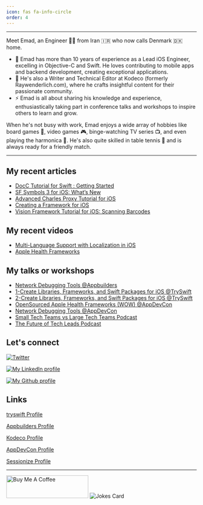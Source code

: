 ```yaml
---
icon: fas fa-info-circle
order: 4
---
```


---

Meet Emad, an Engineer 🧑‍💻 from Iran 🇮🇷 who now calls Denmark 🇩🇰 home.

- 🔭 Emad has more than 10 years of experience as a Lead iOS Engineer, excelling in Objective-C and Swift. He loves contributing to mobile apps and backend development, creating exceptional applications.
- 🌱 He's also a Writer and Technical Editor at Kodeco (formerly Raywenderlich.com), where he crafts insightful content for their passionate community.
- ⚡️ Emad is all about sharing his knowledge and experience, enthusiastically taking part in conference talks and workshops to inspire others to learn and grow.

When he's not busy with work, Emad enjoys a wide array of hobbies like board games 🎲, video games 🎮, binge-watching TV series 📺, and even playing the harmonica 🎼. He's also quite skilled in table tennis 🏓 and is always ready for a friendly match.


---

## My recent articles
<!-- BLOG-POST-LIST:START -->
- [DocC Tutorial for Swift : Getting Started](https://www.raywenderlich.com/34919511-docc-tutorial-for-swift-getting-started)
- [SF Symbols 3 for iOS: What’s New](https://www.raywenderlich.com/28867639-sf-symbols-3-for-ios-what-s-new)
- [Advanced Charles Proxy Tutorial for iOS](https://www.raywenderlich.com/22070831-advanced-charles-proxy-tutorial-for-ios)
- [Creating a Framework for iOS](https://www.raywenderlich.com/17753301-creating-a-framework-for-ios)
- [Vision Framework Tutorial for iOS: Scanning Barcodes](https://www.raywenderlich.com/12663654-vision-framework-tutorial-for-ios-scanning-barcodes)
<!-- BLOG-POST-LIST:END -->

## My recent videos
<!-- VIDEOS:START -->
- [Multi-Language Support with Localization in iOS](https://www.raywenderlich.com/20755921-multi-language-support-with-localization-in-ios)
- [Apple Health Frameworks](https://www.kodeco.com/26264549-apple-health-frameworks)
<!-- VIDEOS:END -->

## My talks or workshops
<!-- WORKSHOPS:START -->
- [Network Debugging Tools @Appbuilders](https://appbuilders.ch/#workshops)
- [1-Create Libraries, Frameworks, and Swift Packages for iOS @TrySwift](https://lu.ma/swift-packages)
- [2-Create Libraries, Frameworks, and Swift Packages for iOS @TrySwift](https://lu.ma/swift-frameworks)
- [OpenSourced Apple Health Frameworks (WOW) @AppDevCon](https://appdevcon.nl/session/opensourced-apple-health-frameworks-wow/)
- [Network Debugging Tools @AppDevCon](https://appdevcon.nl/session/network-debugging-tools/)
- [Small Tech Teams vs Large Tech Teams Podcast](https://open.spotify.com/episode/4KOh3NZSClXOAlXSxJAGGU?si=LLDgGJieSMiFdXQgPQxuRw)
- [The Future of Tech Leads Podcast](https://open.spotify.com/episode/6Xu9uVP98JJKO5csbVXPgi?si=suGXaW6aSqKBim8hd4oIAA&dd=1&nd=1)
<!-- WORKSHOPS:END -->

## Let's connect
[![Twitter](https://img.shields.io/badge/-emadgnia-blue?style=flat&logo=twitter&logoColor=white)](http://twitter.com/emadgnia)

[![My LinkedIn profile](https://img.shields.io/badge/-emadgnia-blue?style=flat&logo=Linkedin&logoColor=white)](https://www.linkedin.com/in/emadgnia/)

[![My Github profile](https://img.shields.io/badge/-emadgnia-blue?style=flat&logo=Github&logoColor=white)](https://github.com/Emadgnia)

## Links
[tryswift Profile](https://www.tryswift.co/world/#emadgnia) 

[Appbuilders Profile](https://appbuilders.ch/) 

[Kodeco Profile](https://www.kodeco.com/u/emadgnia)

[AppDevCon Profile](https://appdevcon.nl/speaker/emad-ghorbaninia/)

[Sessionize Profile](https://sessionize.com/emadgnia)

---

<a href="https://www.buymeacoffee.com/emadgnia" target="_blank"><img src="https://cdn.buymeacoffee.com/buttons/v2/default-blue.png" alt="Buy Me A Coffee" style="height: 60px !important;width: 217px !important;" ></a> ![Jokes Card](https://readme-jokes.vercel.app/api)
